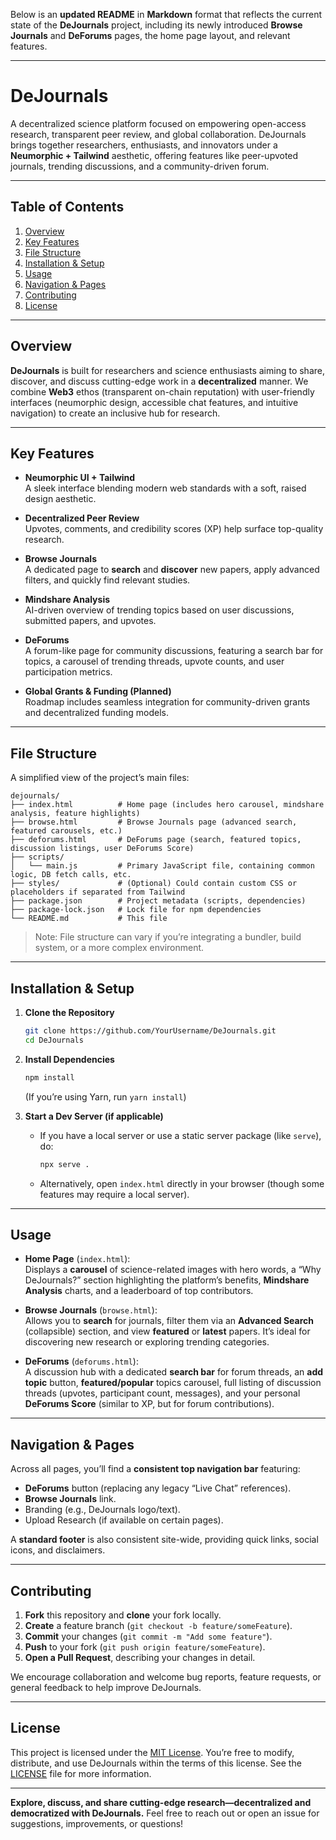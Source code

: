 Below is an **updated README** in **Markdown** format that reflects the current state of the **DeJournals** project, including its newly introduced **Browse Journals** and **DeForums** pages, the home page layout, and relevant features.

---

# DeJournals

A decentralized science platform focused on empowering open-access research, transparent peer review, and global collaboration. DeJournals brings together researchers, enthusiasts, and innovators under a **Neumorphic + Tailwind** aesthetic, offering features like peer-upvoted journals, trending discussions, and a community-driven forum.

---

## Table of Contents
1. [Overview](#overview)  
2. [Key Features](#key-features)  
3. [File Structure](#file-structure)  
4. [Installation & Setup](#installation--setup)  
5. [Usage](#usage)  
6. [Navigation & Pages](#navigation--pages)  
7. [Contributing](#contributing)  
8. [License](#license)  

---

## Overview

**DeJournals** is built for researchers and science enthusiasts aiming to share, discover, and discuss cutting-edge work in a **decentralized** manner. We combine **Web3** ethos (transparent on-chain reputation) with user-friendly interfaces (neumorphic design, accessible chat features, and intuitive navigation) to create an inclusive hub for research.

---

## Key Features

- **Neumorphic UI + Tailwind**  
  A sleek interface blending modern web standards with a soft, raised design aesthetic.

- **Decentralized Peer Review**  
  Upvotes, comments, and credibility scores (XP) help surface top-quality research.

- **Browse Journals**  
  A dedicated page to **search** and **discover** new papers, apply advanced filters, and quickly find relevant studies.

- **Mindshare Analysis**  
  AI-driven overview of trending topics based on user discussions, submitted papers, and upvotes.

- **DeForums**  
  A forum-like page for community discussions, featuring a search bar for topics, a carousel of trending threads, upvote counts, and user participation metrics.

- **Global Grants & Funding (Planned)**  
  Roadmap includes seamless integration for community-driven grants and decentralized funding models.

---

## File Structure

A simplified view of the project’s main files:

```
dejournals/
├── index.html          # Home page (includes hero carousel, mindshare analysis, feature highlights)
├── browse.html         # Browse Journals page (advanced search, featured carousels, etc.)
├── deforums.html       # DeForums page (search, featured topics, discussion listings, user DeForums Score)
├── scripts/
│   └── main.js         # Primary JavaScript file, containing common logic, DB fetch calls, etc.
├── styles/             # (Optional) Could contain custom CSS or placeholders if separated from Tailwind
├── package.json        # Project metadata (scripts, dependencies)
├── package-lock.json   # Lock file for npm dependencies
└── README.md           # This file
```

> Note: File structure can vary if you’re integrating a bundler, build system, or a more complex environment.

---

## Installation & Setup

1. **Clone the Repository**  
   ```bash
   git clone https://github.com/YourUsername/DeJournals.git
   cd DeJournals
   ```

2. **Install Dependencies**  
   ```bash
   npm install
   ```
   (If you’re using Yarn, run `yarn install`)

3. **Start a Dev Server (if applicable)**  
   - If you have a local server or use a static server package (like `serve`), do:
     ```bash
     npx serve .
     ```
   - Alternatively, open `index.html` directly in your browser (though some features may require a local server).

---

## Usage

- **Home Page** (`index.html`):  
  Displays a **carousel** of science-related images with hero words, a “Why DeJournals?” section highlighting the platform’s benefits, **Mindshare Analysis** charts, and a leaderboard of top contributors.

- **Browse Journals** (`browse.html`):  
  Allows you to **search** for journals, filter them via an **Advanced Search** (collapsible) section, and view **featured** or **latest** papers. It’s ideal for discovering new research or exploring trending categories.

- **DeForums** (`deforums.html`):  
  A discussion hub with a dedicated **search bar** for forum threads, an **add topic** button, **featured/popular** topics carousel, full listing of discussion threads (upvotes, participant count, messages), and your personal **DeForums Score** (similar to XP, but for forum contributions).

---

## Navigation & Pages

Across all pages, you’ll find a **consistent top navigation bar** featuring:
- **DeForums** button (replacing any legacy “Live Chat” references).
- **Browse Journals** link.
- Branding (e.g., DeJournals logo/text).
- Upload Research (if available on certain pages).

A **standard footer** is also consistent site-wide, providing quick links, social icons, and disclaimers.

---

## Contributing

1. **Fork** this repository and **clone** your fork locally.  
2. **Create** a feature branch (`git checkout -b feature/someFeature`).  
3. **Commit** your changes (`git commit -m "Add some feature"`).  
4. **Push** to your fork (`git push origin feature/someFeature`).  
5. **Open a Pull Request**, describing your changes in detail.

We encourage collaboration and welcome bug reports, feature requests, or general feedback to help improve DeJournals.

---

## License

This project is licensed under the [MIT License](LICENSE). You’re free to modify, distribute, and use DeJournals within the terms of this license. See the [LICENSE](LICENSE) file for more information.

---

**Explore, discuss, and share cutting-edge research—decentralized and democratized with DeJournals.** Feel free to reach out or open an issue for suggestions, improvements, or questions!